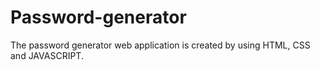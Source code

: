 # Password-generator
The password generator web application is created by using HTML, CSS and JAVASCRIPT.
